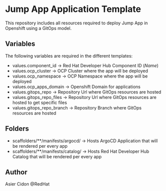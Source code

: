 # Jump App Application Template

This repository includes all resources required to deploy Jump App in Openshift using a GitOps model.

## Variables

The following variables are required in the different templates:

- values.component_id -> Red Hat Developer Hub Component ID (*Name*)
- values.ocp_cluster -> OCP Cluster where the app will be deployed
- values.ocp_namespace -> OCP Namespace where the app will be deployed
- values.ocp_apps_domain -> Openshift Domain for applications
- values.gitops_repo -> Repository Url where GitOps resources are hosted
- values.gitops_repo_files -> Repository Url where GitOps resources are hosted to get specific files
- values.gitops_repo_branch -> Repository Branch where GitOps resources are hosted

## Folders

- scaffolders/**/manifests/argocd/ -> Hosts ArgoCD Application that will be rendered per every app
- scaffolders/**/manifests/catalog/ -> Hosts Red Hat Developer Hub Catalog that will be rendered per every app

## Author

Asier Cidon @RedHat
